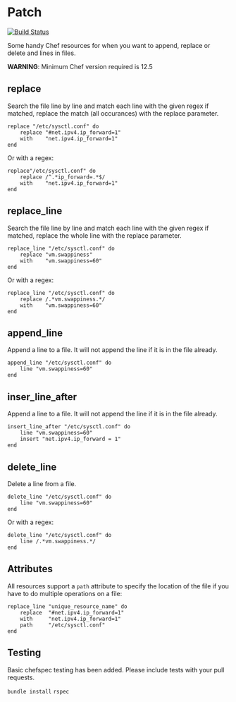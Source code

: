 Patch
=====

[![Build Status](https://travis-ci.org/jenssegers/chef-patch.svg?branch=master)](https://travis-ci.org/jenssegers/chef-patch)

Some handy Chef resources for when you want to append, replace or delete and lines in files.

**WARNING**: Minimum Chef version required is 12.5

replace
-------

Search the file line by line and match each line with the given regex if matched, replace the match (all occurances) with the replace parameter.

	replace "/etc/sysctl.conf" do
		replace "#net.ipv4.ip_forward=1"
		with    "net.ipv4.ip_forward=1"
	end

Or with a regex:

	replace"/etc/sysctl.conf" do
		replace /^.*ip_forward=.*$/
		with    "net.ipv4.ip_forward=1"
	end

replace_line
------------

Search the file line by line and match each line with the given regex if matched, replace the whole line with the replace parameter.

	replace_line "/etc/sysctl.conf" do
		replace "vm.swappiness"
		with    "vm.swappiness=60"
	end

Or with a regex:

	replace_line "/etc/sysctl.conf" do
		replace /.*vm.swappiness.*/
		with    "vm.swappiness=60"
	end

append_line
-----------

Append a line to a file. It will not append the line if it is in the file already.

	append_line "/etc/sysctl.conf" do
		line "vm.swappiness=60"
	end
	
inser_line_after
-----------

Append a line to a file. It will not append the line if it is in the file already.

	insert_line_after "/etc/sysctl.conf" do
		line "vm.swappiness=60"
		insert "net.ipv4.ip_forward = 1"
	end	

delete_line
-----------

Delete a line from a file.

	delete_line "/etc/sysctl.conf" do
		line "vm.swappiness=60"
	end

Or with a regex:

	delete_line "/etc/sysctl.conf" do
		line /.*vm.swappiness.*/
	end

Attributes
----------

All resources support a `path` attribute to specify the location of the file if you have to do multiple operations on a file:

	replace_line "unique_resource_name" do
		replace  "#net.ipv4.ip_forward=1"
		with     "net.ipv4.ip_forward=1"
		path     "/etc/sysctl.conf"
	end

Testing
-------

Basic chefspec testing has been added.  Please include tests with your pull requests.

`bundle install`
`rspec`
